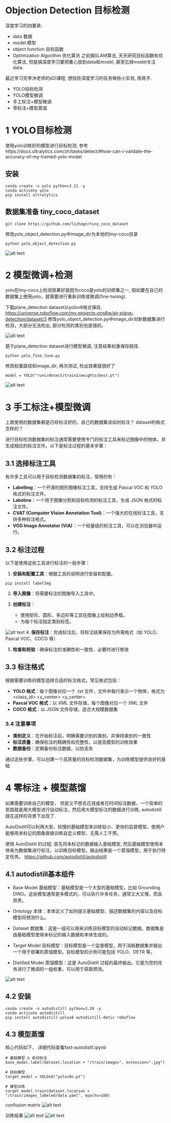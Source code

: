 # Objection Detection 目标检测

深度学习的四要素:
* data 数据
* model 模型
* object function 目标函数
* Optimization Algorithm 优化算法
之前搞SLAM算法, 天天研究目标函数和优化算法, 但是搞深度学习要把重心放到data和model, 甚至忘掉model关注data.

最近学习完李沐老师的d2l课程, 想找些深度学习的任务做些小实验, 练练手.

* YOLO目标检测
* YOLO模型微调
* 手工标注+模型微调
* 零标注+模型蒸馏

# 1 YOLO目标检测
使用yolo训练好的模型进行目标检测, 参考https://docs.ultralytics.com/zh/tasks/detect/#how-can-i-validate-the-accuracy-of-my-trained-yolo-model

## 安装
```
conda create -n yolo python=3.11 -y
conda activate yolo
pip install ultralytics
```
## 数据集准备 tiny_coco_dataset
```
git clone https://github.com/lizhogn/tiny_coco_dataset
```

修改yolo_object_detection.py中image_dir为本地的tiny-coco目录

```
python yolo_object_detection.py
```
![alt text](images/image.png)

# 2 模型微调+检测
yolo在tiny-coco上检测效果好是因为coco是yolo的训练集之一, 假如要在自己的数据集上使用yolo，就需要进行重新训练或微调(fine-tuning).

下载plane_detection dataset以yolov8格式保存, https://universe.roboflow.com/my-projects-ons8w/air-plane-detection/dataset/3
修改yolo_object_detection.py中image_dir对新数据集进行检测，大部分无法检出, 部分检测的类别也是错的。

![alt text](images/image-1.png)

基于plane_detection dataset进行模型微调, 注意结果权重保存路径.

```
python yolo_fine_tune.py 
```
修改权重路径和image_dir, 再次测试, 检出效果就很好了
```
model = YOLO("runs/detect/train2/weights/best.pt") 
```

![alt text](images/image-2.png)



# 3 手工标注+模型微调
上面使用的数据集都是已经标注好的，自己的数据集该如何标注？ dataset的格式怎样的？ 


进行目标检测数据集的标注通常需要使用专门的标注工具来标记图像中的物体，并生成相应的标注文件。以下是标注过程的基本步骤： 
 
## 3.1 选择标注工具 
 
有许多工具可以用于目标检测数据集的标注，常用的有： 
 
- **LabelImg**：一个开源的图形图像标注工具，支持生成 Pascal VOC 和 YOLO 格式的标注文件。 
- **Labelme**：一个用于图像分割和目标检测的标注工具，生成 JSON 格式的标注文件。 
- **CVAT (Computer Vision Annotation Tool)**：一个强大的在线标注工具，支持多种标注格式。 
- **VGG Image Annotator (VIA)**：一个轻量级的标注工具，可以在浏览器中运行。 
 
## 3.2 标注过程 
 
以下是使用这些工具进行标注的一般步骤： 
 
1. **安装和配置工具**：根据工具的说明进行安装和配置。 
```
pip install labelImg
```
 
2. **导入图像**：将需要标注的图像导入工具中。 
 
3. **创建标注**： 
   - 使用矩形、圆形、多边形等工具在图像上绘制边界框。 
   - 为每个标注指定类别标签。 
 
![alt text](images/image-3.png)
4. **保存标注**：完成标注后，将标注结果保存为所需格式（如 YOLO、Pascal VOC、COCO 等）
 
5. **检查和校验**：确保标注的准确性和一致性，必要时进行修改 
 
## 3.3 标注格式 
 
根据需要训练的模型选择合适的标注格式。常见格式包括： 
 
- **YOLO 格式**：每个图像对应一个  .txt  文件，文件中每行表示一个物体，格式为  <class_id> <x_center> <y_center> <width> <height> 
- **Pascal VOC 格式**：以 XML 文件存储，每个图像对应一个 XML 文件
- **COCO 格式**：以 JSON 文件存储，适合大规模数据集
 
### 3.4 注意事项 
 
- **类别定义**：在开始标注前，明确需要识别的类别，并保持类别的一致性
- **标注质量**：确保标注的精确性和完整性，以提高模型的训练效果
- **数据备份**：定期备份标注数据，以防丢失
 
通过这些步骤，可以创建一个高质量的目标检测数据集，为训练模型提供良好的基础





# 4 零标注 + 模型蒸馏
如果需要训练自己的模型， 但是又不想去花钱或者花时间标注数据，一个简单的思路就是用大模型进行自动标注，然后用大模型标注的数据进行训练, autodistill就在这样的背景下出现了.

AutoDistill可以利用大型、较慢的基础模型来训练较小、更快的监督模型，使用户能够用未标记的图像直接训练自定义模型，无需人工干预。

使用 AutoDistill 的过程: 首先将未标记的数据输入基础模型, 然后基础模型使用本体来为数据集进行标注，以训练目标模型。输出结果是一个蒸馏模型，用于执行特定任务。
https://github.com/autodistill/autodistill

## 4.1 autodistill基本组件
* Base Model 基础模型：基础模型是一个大型的基础模型，比如 Grounding DINO。这些模型通常是多模式的，可以执行许多任务，通常又大又慢，而且昂贵。

* Ontology 本体：本体定义了如何提示基础模型、描述数据集的内容以及目标模型将预测什么。
  
* Dataset 数据集：这是一组可以用来训练目标模型的自动标记数据。数据集是由基础模型使用未标记的输入数据和本体生成的。

* Target Model 目标模型：目标模型是一个监督模型，用于消耗数据集并输出一个用于部署的蒸馏模型。目标模型的示例可能包括 YOLO、DETR 等。

* Distilled Model 蒸馏模型：这是 AutoDistill 过程的最终输出。它是为您的任务进行了微调的一组权重，可以用于获取预测。

![alt text](images/image-4.png)

## 4.2 安装
```
conda create -n autodistill python=3.10 -y
conda activate autodistill
pip install autodistill-yolov8 autodistill-detic roboflow

```

## 4.3 模型蒸馏

核心代码如下， 详细代码查看fast-autodistll.ipynb
```
# 基础模型 & 自动标注
base_model.label(dataset.location + "/train/images", extension=".jpg")

# 目标模型
target_model = YOLOv8("yolov8n.pt")

# 模型训练
target_model.train(dataset.location + "/train/images_labeled/data.yaml", epochs=100)

```
confusion matrix
![alt text](images/image-5.png)

训练结果
![alt text](images/image-6.png)
![alt text](images/image-7.png)






